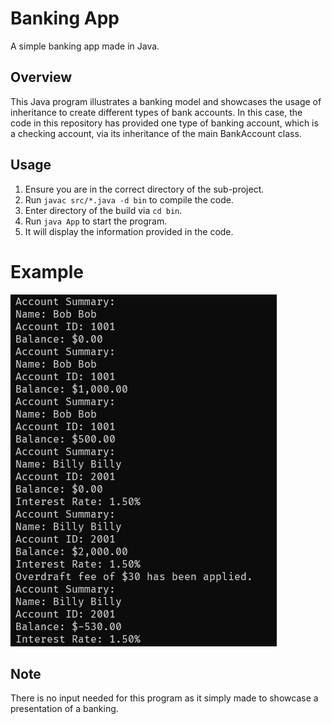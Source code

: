 # Banking App
A simple banking app made in Java.

## Overview
This Java program illustrates a banking model and showcases the usage of inheritance to create different types of bank accounts. In this case, the code in this repository has provided one type of banking account, which is a checking account, via its inheritance of the main BankAccount class.

## Usage
1. Ensure you are in the correct directory of the sub-project.
2. Run ```javac src/*.java -d bin``` to compile the code.
3. Enter directory of the build via ```cd bin```.
4. Run ```java App``` to start the program.
5. It will display the information provided in the code.

# Example
![](./example.png)

## Note
There is no input needed for this program as it simply made to showcase a presentation of a banking. 